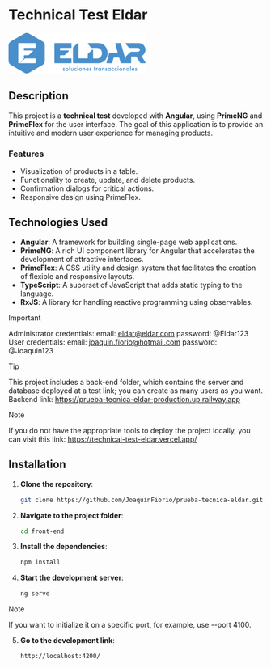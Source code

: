 # Technical Test Eldar

![Project Logo](./front-end/src/assets/images/logo.png)

## Description

This project is a **technical test** developed with **Angular**, using **PrimeNG** and **PrimeFlex** for the user interface. The goal of this application is to provide an intuitive and modern user experience for managing products.

### Features

- Visualization of products in a table.
- Functionality to create, update, and delete products.
- Confirmation dialogs for critical actions.
- Responsive design using PrimeFlex.

## Technologies Used

- **Angular**: A framework for building single-page web applications.
- **PrimeNG**: A rich UI component library for Angular that accelerates the development of attractive interfaces.
- **PrimeFlex**: A CSS utility and design system that facilitates the creation of flexible and responsive layouts.
- **TypeScript**: A superset of JavaScript that adds static typing to the language.
- **RxJS**: A library for handling reactive programming using observables.

> [!IMPORTANT] 
> Administrator credentials: email: eldar@eldar.com password: @Eldar123 User credentials: email: joaquin.fiorio@hotmail.com password: @Joaquin123

> [!TIP]
> This project includes a back-end folder, which contains the server and database deployed at a test link; you can create as many users as you want. Backend link: https://prueba-tecnica-eldar-production.up.railway.app

> [!NOTE] 
> If you do not have the appropriate tools to deploy the project locally, you can visit this link: https://technical-test-eldar.vercel.app/

## Installation

1. **Clone the repository**:

   ```bash
   git clone https://github.com/JoaquinFiorio/prueba-tecnica-eldar.git


2. **Navigate to the project folder**:

   ```bash
   cd front-end

3. **Install the dependencies**:

   ```bash
   npm install

4. **Start the development server**:

   ```bash
   ng serve

> [!NOTE]
> If you want to initialize it on a specific port, for example, use --port 4100.

5. **Go to the development link**:

   ```bash
   http://localhost:4200/
